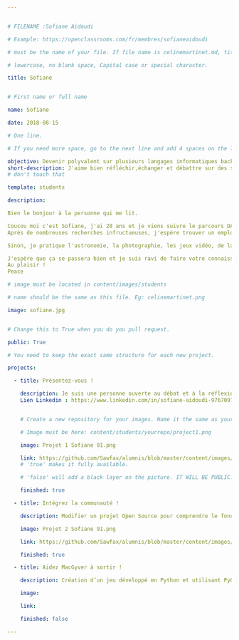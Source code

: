 ```yaml
---


# FILENAME :Sofiane Aidoudi

# Example: https://openclassrooms.com/fr/membres/sofianeaidoudi

# must be the name of your file. If file name is celinemartinet.md, title is celinemartinet.

# lowercase, no blank space, Capital case or special character.

title: Sofiane


# First name or full name

name: Sofiane

date: 2018-08-15

# One line.

# If you need more space, go to the next line and add 4 spaces on the left, as in 'description'.

objective: Devenir polyvalent sur plusieurs langages informatiques back end et front end.
short-description: J'aime bien réfléchir,échanger et débattre sur des sujets aussi intéressant que différents. Curieux et intérésser de tout !
# don't touch that

template: students

description:

Bien le bonjour à la personne qui me lit.

Coucou moi c'est Sofiane, j'ai 28 ans et je viens suivre le parcours DA Python, je suis ici pour une reconversion professionnelle.
Après de nombreuses recherches infructueuses, j'espère trouver un emploi dans ce domaine vaste et éclectique !

Sinon, je pratique l'astronomie, la photographie, les jeux vidéo, de la guitare, de la basse, le théâtre et je fait de temps en temps de l’interprétation des rêves pour les gens intéresser ^^

J'espère que ça se passera bien et je suis ravi de faire votre connaissance.;)
Au plaisir !
Peace

# image must be located in content/images/students

# name should be the same as this file. Eg: celinemartinet.png

image: sofiane.jpg


# Change this to True when you do you pull request.

public: True

# You need to keep the exact same structure for each new project.

projects:

  - title: Présentez-vous !

    description: Je suis une personne ouverte au débat et à la réflexion, j'aime profiter de l'instant même si la vie est dure ! Tres exciter à l'idée de travailler dans la programmation. 
    Lien Linkedin : https://www.linkedin.com/in/sofiane-aidoudi-97670973/


    # Create a new repository for your images. Name it the same as your nickname and profile picture.

    # Image must be here: content/students/yourrepo/project1.png

    image: Projet 1 Sofiane 91.png

    link: https://github.com/Sawfax/alumnis/blob/master/content/images/students/Projet%201%20Sofiane%2091.png
    # 'true' makes it fully available.

    # 'false' will add a black layer on the picture. IT WILL BE PUBLIC!

    finished: true

  - title: Intégrez la communauté !

    description: Modifier un projet Open Source pour comprendre le fonctionnement de Git, de Github et des pull requests. 

    image: Projet 2 Sofiane 91.png

    link: https://github.com/Sawfax/alumnis/blob/master/content/images/students/Projet%202%20Sofiane%2091.png

    finished: true

  - title: Aidez MacGyver à sortir !

    description: Création d’un jeu développé en Python et utilisant PyGame.

    image: 

    link: 

    finished: false

---
```

